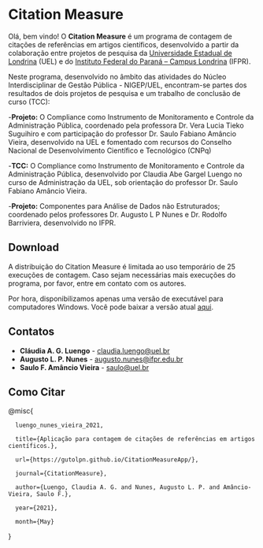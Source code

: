 # Citation Measure

Olá, bem vindo!
O **Citation Measure** é um programa de contagem de citações de referências em artigos científicos, 
desenvolvido a partir da colaboração entre projetos de pesquisa da [Universidade Estadual de Londrina](https://portal.uel.br/home/) (UEL) e 
do [Instituto Federal do Paraná – Campus Londrina](https://londrina.ifpr.edu.br/) (IFPR). 

Neste programa, desenvolvido no âmbito das atividades do Núcleo Interdisciplinar de Gestão Pública - NIGEP/UEL, encontram-se partes dos resultados de dois projetos de pesquisa e um trabalho de conclusão de curso (TCC):

  -**Projeto:** O Compliance como Instrumento de Monitoramento e Controle da Administração Pública, coordenado pela professora Dr. Vera Lucia Tieko Suguihiro e com participação do professor Dr. Saulo Fabiano Amâncio Vieira, desenvolvido na UEL e fomentado com recursos do Conselho Nacional de Desenvolvimento Científico e Tecnológico (CNPq)
  
  -**TCC:** O Compliance como Instrumento de Monitoramento e Controle da Administração Pública, desenvolvido por Claudia Abe Gargel Luengo no curso de Administração da UEL, sob orientação do professor Dr. Saulo Fabiano Amâncio Vieira.
  
  -**Projeto:** Componentes para Análise de Dados não Estruturados; coordenado pelos professores Dr. Augusto L P Nunes e Dr. Rodolfo Barriviera, desenvolvido no IFPR.

## Download

A distribuição do Citation Measure é limitada ao uso temporário de 25 execuções de contagem. Caso sejam necessárias mais execuções do programa, por favor, entre em contato com os autores. 

Por hora, disponibilizamos apenas uma versão de executável para computadores Windows. Você pode baixar a versão atual [aqui](https://drive.google.com/file/d/19xWadp5GESHaZAiW2R-nP5BKJ50VlOnN/view?usp=sharing).


## Contatos
- **Cláudia A. G. Luengo** - claudia.luengo@uel.br
- **Augusto L. P. Nunes** - augusto.nunes@ifpr.edu.br
- **Saulo F. Amâncio Vieira** - saulo@uel.br

## Como Citar

  @misc{
  
	  luengo_nunes_vieira_2021, 
    
	  title={Aplicação para contagem de citações de referências em artigos científicos.}, 
    
	  url={https://gutolpn.github.io/CitationMeasureApp/}, 
    
	  journal={CitationMeasure}, 
    
	  author={Luengo, Claudia A. G. and Nunes, Augusto L. P. and Amâncio-Vieira, Saulo F.},
    
	  year={2021}, 
    
	  month={May}
    
  }
